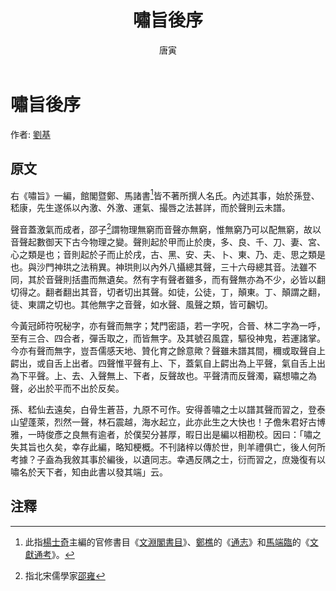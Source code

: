 ﻿---
title: '嘯旨後序'
author: '唐寅'
tags: ['小品文']
---

# 嘯旨後序
作者: [劉基](https://zh.wikipedia.org/zh-tw/%E5%94%90%E5%AF%85)

## 原文
右《嘯旨》一編，館閣暨鄭、馬諸書[^1]皆不著所撰人名氏。內述其事，始於孫登、嵇康，先生遂係以內激、外激、運氣、撮唇之法甚詳，而於聲則云未譜。

聲音蓋激氣而成者，邵子[^2]謂物理無窮而音聲亦無窮，惟無窮乃可以配無窮，故以音聲起數御天下古今物理之變。聲則起於甲而止於庚，多、良、千、刀、妻、宮、心之類是也；音則起於子而止於戌，古、黑、安、夫、卜、東、乃、走、思之類是也。與沙門神珙之法稍異。神珙則以內外八攝總其聲，三十六母總其音。法雖不同，其於音聲則括盡而無遺矣。然有字有聲者雖多，而有聲無亦為不少，必皆以翻切得之。翻者翻出其音，切者切出其聲。如徒，公徒，丁，顛東。丁、顛謂之翻，徒、東謂之切也。其他無字之音聲，如水聲、風聲之類，皆可飜切。

今黃冠師符呪秘字，亦有聲而無字；梵門密語，若一字呪，合晉、林二字為一呼，至有三合、四合者，彈舌取之，而皆無字。及其號召風霆，驅役神鬼，若運諸掌。今亦有聲而無字，豈吾儒感天地、贊化育之餘意歟？聲雖未譜其間，穪或取聲自上齶出，或自舌上出者。四聲惟平聲有上、下，蓋氣自上齶出為上平聲，氣自舌上出為下平聲。上、去、入聲無上、下者，反聲故也。平聲清而反聲濁，竊想嘯之為聲，必出於平而不出於反矣。

孫、嵇仙去遠矣，白骨生蒼苔，九原不可作。安得善嘯之士以譜其聲而習之，登泰山望蓬萊，烈然一聲，林石震越，海水起立，此亦此生之大快也！子儋朱君好古博雅，一時俊彥之良無有逾者，於僕契分甚厚，暇日出是編以相勘校。因曰：「嘯之失其旨也久矣，幸存此編，略知梗概。不刊諸梓以傳於世，則羊禮俱亡，後人何所考據？子盍為我敘其事於編後，以遺同志。幸遇反隅之士，衍而習之，庶幾復有以嘯名於天下者，知由此書以發其端」云。

## 注釋
[^1]: 此指[楊士奇](https://zh.wikipedia.org/zh-tw/%E6%A5%8A%E5%A3%AB%E5%A5%87)主編的官修書目《[文淵閣書目](https://ctext.org/wiki.pl?if=gb&res=609710)》、[鄭樵](https://zh.wikipedia.org/zh-tw/%E9%84%AD%E6%A8%B5)的《[通志](https://ctext.org/wiki.pl?if=gb&res=123192)》和[馬端臨](https://zh.wikipedia.org/zh-tw/%E9%A9%AC%E7%AB%AF%E4%B8%B4)的《[文獻通考](https://ctext.org/wiki.pl?if=gb&res=576035)》。
[^2]: 指北宋儒學家[邵雍](https://zh.wikipedia.org/zh-tw/%E9%82%B5%E9%9B%8D)